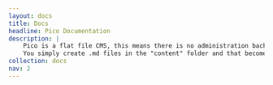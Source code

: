 ```yaml
---
layout: docs
title: Docs
headline: Pico Documentation
description: |
    Pico is a flat file CMS, this means there is no administration backend or database to deal with.<br />
    You simply create .md files in the "content" folder and that becomes a page.
collection: docs
nav: 2
---
```

